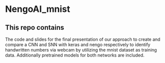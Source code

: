 # NengoAI_mnist

## This repo contains
The code and slides for the final presentation of our approach to create and compare a CNN and SNN with keras and nengo respectively to identify handwritten numbers via webcam by utilizing the mnist dataset as training data.
Additionally pretrained models for both networks are included.
